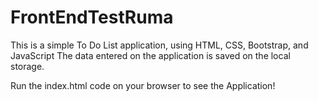 # FrontEndTestRuma

This is a simple To Do List application, using HTML, CSS, Bootstrap, and JavaScript
The data entered on the application is saved on the local storage.


Run the index.html code on your browser to see the Application!
